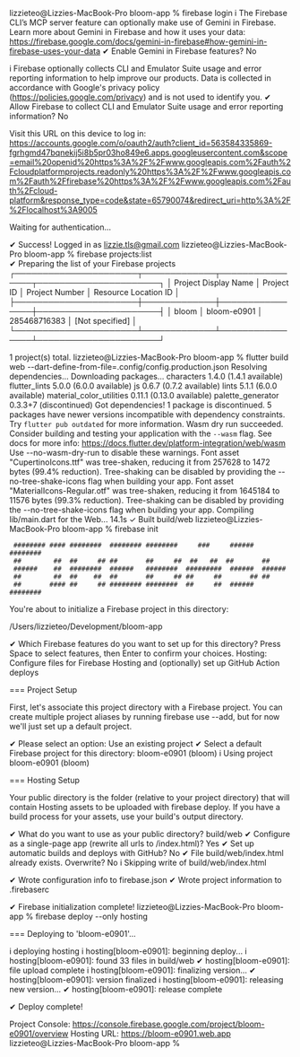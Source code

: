 lizzieteo@Lizzies-MacBook-Pro bloom-app % firebase login
i  The Firebase CLI’s MCP server feature can optionally make use of Gemini in Firebase. Learn more about Gemini in Firebase and how it uses your data: https://firebase.google.com/docs/gemini-in-firebase#how-gemini-in-firebase-uses-your-data
✔ Enable Gemini in Firebase features? No

i  Firebase optionally collects CLI and Emulator Suite usage and error reporting information to help improve our products. Data is collected in accordance with Google's privacy policy (https://policies.google.com/privacy) and is not used to identify you.
✔ Allow Firebase to collect CLI and Emulator Suite usage and error reporting information? No

Visit this URL on this device to log in:
https://accounts.google.com/o/oauth2/auth?client_id=563584335869-fgrhgmd47bqnekij5i8b5pr03ho849e6.apps.googleusercontent.com&scope=email%20openid%20https%3A%2F%2Fwww.googleapis.com%2Fauth%2Fcloudplatformprojects.readonly%20https%3A%2F%2Fwww.googleapis.com%2Fauth%2Ffirebase%20https%3A%2F%2Fwww.googleapis.com%2Fauth%2Fcloud-platform&response_type=code&state=65790074&redirect_uri=http%3A%2F%2Flocalhost%3A9005

Waiting for authentication...

✔  Success! Logged in as lizzie.tls@gmail.com
lizzieteo@Lizzies-MacBook-Pro bloom-app % firebase projects:list                            
✔ Preparing the list of your Firebase projects
┌──────────────────────┬─────────────┬────────────────┬──────────────────────┐
│ Project Display Name │ Project ID  │ Project Number │ Resource Location ID │
├──────────────────────┼─────────────┼────────────────┼──────────────────────┤
│ bloom                │ bloom-e0901 │ 285468716383   │ [Not specified]      │
└──────────────────────┴─────────────┴────────────────┴──────────────────────┘

1 project(s) total.
lizzieteo@Lizzies-MacBook-Pro bloom-app % flutter build web --dart-define-from-file=.config/config.production.json
Resolving dependencies... 
Downloading packages... 
  characters 1.4.0 (1.4.1 available)
  flutter_lints 5.0.0 (6.0.0 available)
  js 0.6.7 (0.7.2 available)
  lints 5.1.1 (6.0.0 available)
  material_color_utilities 0.11.1 (0.13.0 available)
  palette_generator 0.3.3+7 (discontinued)
Got dependencies!
1 package is discontinued.
5 packages have newer versions incompatible with dependency constraints.
Try `flutter pub outdated` for more information.
Wasm dry run succeeded. Consider building and testing your application with the `--wasm` flag. See docs for
more info: https://docs.flutter.dev/platform-integration/web/wasm
Use --no-wasm-dry-run to disable these warnings.
Font asset "CupertinoIcons.ttf" was tree-shaken, reducing it from 257628 to 1472 bytes (99.4% reduction).
Tree-shaking can be disabled by providing the --no-tree-shake-icons flag when building your app.
Font asset "MaterialIcons-Regular.otf" was tree-shaken, reducing it from 1645184 to 11576 bytes (99.3%
reduction). Tree-shaking can be disabled by providing the --no-tree-shake-icons flag when building your
app.
Compiling lib/main.dart for the Web...                             14.1s
✓ Built build/web
lizzieteo@Lizzies-MacBook-Pro bloom-app % firebase init

     ######## #### ########  ######## ########     ###     ######  ########
     ##        ##  ##     ## ##       ##     ##  ##   ##  ##       ##
     ######    ##  ########  ######   ########  #########  ######  ######
     ##        ##  ##    ##  ##       ##     ## ##     ##       ## ##
     ##       #### ##     ## ######## ########  ##     ##  ######  ########

You're about to initialize a Firebase project in this directory:

  /Users/lizzieteo/Development/bloom-app

✔ Which Firebase features do you want to set up for this directory? Press Space to select features, then 
Enter to confirm your choices. Hosting: Configure files for Firebase Hosting and (optionally) set up GitHub
 Action deploys

=== Project Setup

First, let's associate this project directory with a Firebase project.
You can create multiple project aliases by running firebase use --add, 
but for now we'll just set up a default project.

✔ Please select an option: Use an existing project
✔ Select a default Firebase project for this directory: bloom-e0901 (bloom)
i  Using project bloom-e0901 (bloom)

=== Hosting Setup

Your public directory is the folder (relative to your project directory) that
will contain Hosting assets to be uploaded with firebase deploy. If you
have a build process for your assets, use your build's output directory.

✔ What do you want to use as your public directory? build/web
✔ Configure as a single-page app (rewrite all urls to /index.html)? Yes
✔ Set up automatic builds and deploys with GitHub? No
✔ File build/web/index.html already exists. Overwrite? No
i  Skipping write of build/web/index.html

✔  Wrote configuration info to firebase.json
✔  Wrote project information to .firebaserc

✔  Firebase initialization complete!
lizzieteo@Lizzies-MacBook-Pro bloom-app % firebase deploy --only hosting

=== Deploying to 'bloom-e0901'...

i  deploying hosting
i  hosting[bloom-e0901]: beginning deploy...
i  hosting[bloom-e0901]: found 33 files in build/web
✔  hosting[bloom-e0901]: file upload complete
i  hosting[bloom-e0901]: finalizing version...
✔  hosting[bloom-e0901]: version finalized
i  hosting[bloom-e0901]: releasing new version...
✔  hosting[bloom-e0901]: release complete

✔  Deploy complete!

Project Console: https://console.firebase.google.com/project/bloom-e0901/overview
Hosting URL: https://bloom-e0901.web.app
lizzieteo@Lizzies-MacBook-Pro bloom-app % 
